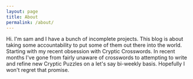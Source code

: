 ```yaml
---
layout: page
title: About
permalink: /about/
---
```


Hi. I'm sam and I have a bunch of incomplete projects. This blog is about taking some accountability to put some of them out there into the world. 
      Starting with my recent obsession with Cryptic Crosswords. In recent months I've gone from fairly unaware of crosswords to attempting to write and
      refine new Cryptic Puzzles on a let's say bi-weekly basis. Hopefully I won't regret that promise.

